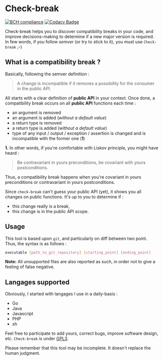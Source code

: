 # Check-break
[![BCH compliance](https://bettercodehub.com/edge/badge/Prytoegrian/check-break?branch=master)](https://bettercodehub.com/)
[![Codacy Badge](https://api.codacy.com/project/badge/Grade/256c3748a9004017aa28751cb06c964d)](https://www.codacy.com/app/Libertempo/check-break?utm_source=github.com&amp;utm_medium=referral&amp;utm_content=Prytoegrian/check-break&amp;utm_campaign=Badge_Grade)

Check-break helps you to discover compatibility breaks in your code, and improve decisions-making to determine if a new major version is required. In few words, if you follow *semver* (or try to stick to it), you must use `Check-break` ;-)

## What is a compatibility break ?
Basically, following the semver definition :  
> A change is incompatible if it removes a possibility for the consumer in the public API.

All starts with a clear definition of **public API** in your context. Once done, a compatibility break occurs on all **public API** functions each time :
- an argument is removed
- an argument is added (*without a default value*)
- a return type is removed
- a return type is added (*without a default value*)
- type of any input / output / exception / assertion is changed and is incompatible with the former one (**1**)

**1.** In other words, if you're comfortable with Liskov principle, you might have heard :
> Be contravariant in yours preconditions, be covariant with yours postconditions.

Thus, a compatibility break happens when you're covariant in yours preconditions or contravariant in yours postconditions.

Since `check-break` can't guess your public API (yet), it shows you all changes on public functions. It's up to you to determine if :
- this change really is a break,
- this change is in the public API scope.

## Usage
This tool is based upon `git`, and particularly on diff between two point. Thus, the syntax is as follows :
```sh
executable [path_to_git_repository] [starting_point] [ending_point]
```

**Note:** All unsupported files are also reported as such, in order not to give a feeling of false negative.

## Langages supported

Obviously, I started with langages I use in a daily-basis :
- Go
- Java
- Javascript
- PHP
- sh

Feel free to participate to add yours, correct bugs, improve software design, etc. `Check-break` is under [GPL3](LICENSE).

Please remember that this tool may be incomplete. It doesn't replace the human judgment.
